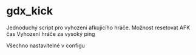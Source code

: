 # gdx_kick
Jednoduchý script pro vyhození afkujicího hráče.
Možnost resetovat AFK čas
Vyhození hráče za vysoký ping

Všechno nastavitelné v configu
